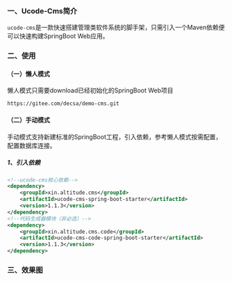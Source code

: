 ### 一、Ucode-Cms简介

`ucode-cms`是一款快速搭建管理类软件系统的脚手架，只需引入一个Maven依赖便可以快速构建SpringBoot Web应用。

### 二、使用

#### （一）懒人模式

懒人模式只需要download已经初始化的SpringBoot Web项目

```http
https://gitee.com/decsa/demo-cms.git
```

#### （二）手动模式

手动模式支持新建标准的SpringBoot工程，引入依赖，参考懒人模式按需配置，配置数据库连接。

##### 1、引入依赖

```xml
<!--ucode-cms核心依赖-->
<dependency>
    <groupId>xin.altitude.cms</groupId>
    <artifactId>ucode-cms-spring-boot-starter</artifactId>
    <version>1.1.3</version>
</dependency>
<!--代码生成器模块（非必选）-->
<dependency>
    <groupId>xin.altitude.cms.code</groupId>
    <artifactId>ucode-cms-code-spring-boot-starter</artifactId>
    <version>1.1.3</version>
</dependency>
```

### 三、效果图

